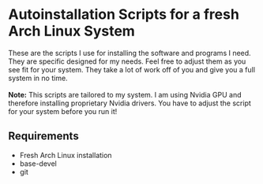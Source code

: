 # Autoinstallation Scripts for a fresh Arch Linux System
These are the scripts I use for installing the software and programs I need. They are specific designed for my needs. Feel free to adjust them as you see fit for your system. They take a lot of work off of you and give you a full system in no time.<br><br>
<b>Note:</b> This scripts are tailored to my system. I am using Nvidia GPU and therefore installing proprietary Nvidia drivers. You have to adjust the script for your system before you run it!
## Requirements
- Fresh Arch Linux installation
- base-devel
- git
